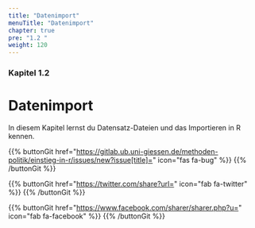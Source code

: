 ```yaml
---
title: "Datenimport"
menuTitle: "Datenimport"
chapter: true
pre: "1.2 "
weight: 120
---
```


### Kapitel 1.2

# Datenimport

In diesem Kapitel lernst du Datensatz-Dateien und das Importieren in R kennen.

{{% buttonGit href="https://gitlab.ub.uni-giessen.de/methoden-politik/einstieg-in-r/issues/new?issue[title]=" icon="fas fa-bug" %}} {{% /buttonGit %}} 

{{% buttonGit href="https://twitter.com/share?url=" icon="fab fa-twitter" %}} {{% /buttonGit %}}

{{% buttonGit href="https://www.facebook.com/sharer/sharer.php?u=" icon="fab fa-facebook" %}} {{% /buttonGit %}}